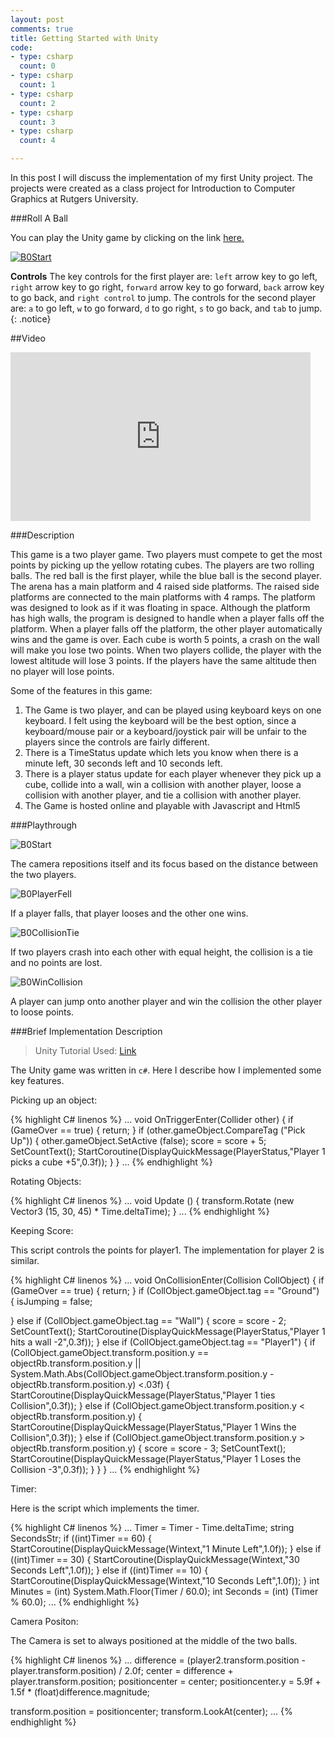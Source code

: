 ```yaml
---
layout: post
comments: true
title: Getting Started with Unity 
code:
- type: csharp
  count: 0
- type: csharp
  count: 1
- type: csharp
  count: 2  
- type: csharp
  count: 3
- type: csharp
  count: 4

---
```


In this post I will discuss the implementation of my first Unity project. The projects were created as a class project for Introduction to Computer Graphics at Rutgers University.

###Roll A Ball

You can play the Unity game by clicking on the link 
<a href="/UnityProjectBuilds/B0Build/index.html"> here.</a>

<a href="/UnityProjectBuilds/B0Build/index.html"><img src="/images/Graphics/B0Start.png" alt="B0Start"/></a>

<i class="fa fa-gamepad"></i> **Controls** 
The key controls for the first player are: `left` arrow key to go left, `right` arrow key to
go right, `forward` arrow key to go forward, `back` arrow key to go back, and `right control` to jump. The
controls for the second player are: `a` to go left, `w` to go forward, `d` to go right, `s` to go back, and `tab` to
jump.
{: .notice}

##Video 

<iframe width="480" height="270" src="https://www.youtube.com/embed/C4racQM0hG8" frameborder="0" allowfullscreen></iframe>



###Description

This game is a two player game. Two players must compete to get the most points by picking up
the yellow rotating cubes. The players are two rolling balls. The red ball is the first player, while the blue
ball is the second player. The arena has a main platform and 4 raised side platforms. The raised side
platforms are connected to the main platforms with 4 ramps. The platform was designed to look as if it
was floating in space. Although the platform has high walls, the program is designed to handle when a player falls off
the platform. When a player falls off the platform, the other player automatically wins and the game is
over. Each cube is worth 5 points, a crash on the wall will make you lose two points. When two players
collide, the player with the lowest altitude will lose 3 points. If the players have the same altitude then
no player will lose points.

Some of the features in this game:

1. The Game is two player, and can be played using keyboard keys on one keyboard. I felt using the
keyboard will be the best option, since a keyboard/mouse pair or a keyboard/joystick pair will
be unfair to the players since the controls are fairly different.
2. There is a TimeStatus update which lets you know when there is a minute left, 30 seconds left
and 10 seconds left.
3. There is a player status update for each player whenever they pick up a cube, collide into a wall,
win a collision with another player, loose a collision with another player, and tie a collision with
another player.
4. The Game is hosted online and playable with Javascript and Html5 

###Playthrough

<img src="/images/Graphics/B0Camera.png" alt="B0Start"/>

The camera repositions itself and its focus based on the distance between the
two players.

<img src="/images/Graphics/B0PlayerFell.png" alt="B0PlayerFell"/>

If a player falls, that player looses and the other one wins.

<img src="/images/Graphics/B0CollisionTie.png" alt="B0CollisionTie"/>

If two players crash into each other with equal height, the collision is a tie
and no points are lost.

<img src="/images/Graphics/B0WinCollision.png" alt="B0WinCollision"/>

A player can jump onto another player and win the collision the other player
to loose points.



###Brief Implementation Description

<blockquote>
Unity Tutorial Used: <a href="https://unity3d.com/learn/tutorials/projects/roll-ball-tutorial"> Link </a>
</blockquote>

The  Unity game was written in `c#`. Here I describe how I implemented some key
features.

Picking up an object:

{% highlight C# linenos %}
...
void OnTriggerEnter(Collider other) 
{
 if (GameOver == true)
 {
    return;
 }
 if (other.gameObject.CompareTag ("Pick Up"))
 {
    other.gameObject.SetActive (false);
    score = score + 5;
    SetCountText();
    StartCoroutine(DisplayQuickMessage(PlayerStatus,"Player 1 picks a cube +5",0.3f));
 }
}
...
{% endhighlight %}

Rotating Objects:

{% highlight C# linenos %}
...
void Update ()
{
	transform.Rotate (new Vector3 (15, 30, 45) * Time.deltaTime);
}
...
{% endhighlight %}


Keeping Score:

This script controls the points for player1. The implementation for player 2 is
similar.   

{% highlight C# linenos %}
...
void OnCollisionEnter(Collision CollObject)
{
 if (GameOver == true)
 {
     return;
 }
 if (CollObject.gameObject.tag == "Ground") 
 {
    isJumping = false;

 }
 else if (CollObject.gameObject.tag == "Wall") 
 {
    score = score - 2;
    SetCountText();
    StartCoroutine(DisplayQuickMessage(PlayerStatus,"Player 1 hits a wall -2",0.3f));
 }
 else if (CollObject.gameObject.tag == "Player1") 
 {
    if (CollObject.gameObject.transform.position.y == objectRb.transform.position.y || System.Math.Abs(CollObject.gameObject.transform.position.y - objectRb.transform.position.y) <.03f)
    {
        StartCoroutine(DisplayQuickMessage(PlayerStatus,"Player 1 ties Collision",0.3f));
    }
    else if (CollObject.gameObject.transform.position.y < objectRb.transform.position.y)
    {
        StartCoroutine(DisplayQuickMessage(PlayerStatus,"Player 1 Wins the Collision",0.3f));
    }
    else if (CollObject.gameObject.transform.position.y > objectRb.transform.position.y)
    {
        score = score - 3;
        SetCountText();
        StartCoroutine(DisplayQuickMessage(PlayerStatus,"Player 1 Loses the Collision -3",0.3f));
    }
 }
}
...
{% endhighlight %}

Timer:

Here is the script which implements the timer.

{% highlight C# linenos %}
...
Timer = Timer - Time.deltaTime;
string SecondsStr;
if ((int)Timer == 60)
{
	StartCoroutine(DisplayQuickMessage(Wintext,"1 Minute Left",1.0f));
}
else if ((int)Timer == 30)
{
	StartCoroutine(DisplayQuickMessage(Wintext,"30 Seconds Left",1.0f));
}
else if ((int)Timer == 10) 
{
	StartCoroutine(DisplayQuickMessage(Wintext,"10 Seconds Left",1.0f));
}
int Minutes = (int) System.Math.Floor(Timer / 60.0);
int Seconds = (int) (Timer % 60.0);
...
{% endhighlight %}

Camera Positon:

The Camera is set to always positioned at the middle of the two balls.

{% highlight C# linenos %}
...
difference = (player2.transform.position - player.transform.position) / 2.0f;
center = difference + player.transform.position;
positioncenter = center;
positioncenter.y = 5.9f + 1.5f * (float)difference.magnitude; 

transform.position = positioncenter;
transform.LookAt(center);
...
{% endhighlight %}



